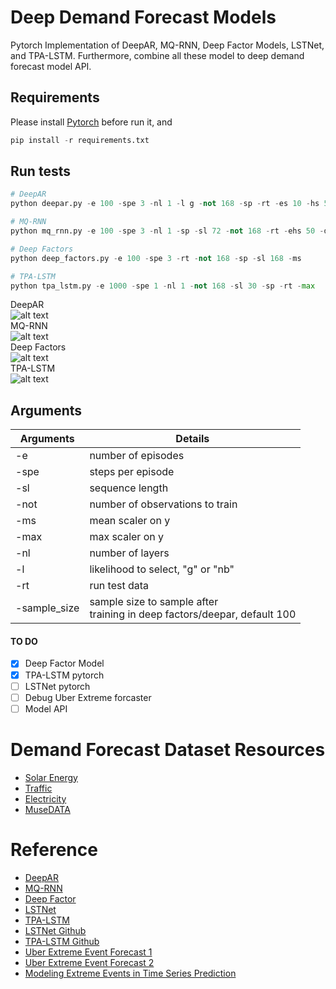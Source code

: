# Deep Demand Forecast Models

Pytorch Implementation of DeepAR, MQ-RNN, Deep Factor Models, LSTNet, and TPA-LSTM. Furthermore, combine all these model to deep demand forecast model API.

## Requirements
Please install [Pytorch](https://pytorch.org/) before run it, and 

```python
pip install -r requirements.txt
```

## Run tests
```python
# DeepAR
python deepar.py -e 100 -spe 3 -nl 1 -l g -not 168 -sp -rt -es 10 -hs 50  -sl 60 -ms

# MQ-RNN
python mq_rnn.py -e 100 -spe 3 -nl 1 -sp -sl 72 -not 168 -rt -ehs 50 -dhs 20 -ss -es 10 -ms

# Deep Factors
python deep_factors.py -e 100 -spe 3 -rt -not 168 -sp -sl 168 -ms

# TPA-LSTM
python tpa_lstm.py -e 1000 -spe 1 -nl 1 -not 168 -sl 30 -sp -rt -max
```
DeepAR \
![alt text](https://github.com/jingw2/demand_forecast/blob/master/pic/deepar.png) \
MQ-RNN \
![alt text](https://github.com/jingw2/demand_forecast/blob/master/pic/mq_rnn.png) \
Deep Factors \
![alt text](https://github.com/jingw2/demand_forecast/blob/master/pic/deep_factors.png) \
TPA-LSTM \
![alt text](https://github.com/jingw2/demand_forecast/blob/master/pic/tpa_lstm.png)

## Arguments
|  Arguments   | Details  |
|  ----  | ----  |
| -e  | number of episodes |
| -spe  | steps per episode |
| -sl | sequence length |
| -not | number of observations to train|
| -ms | mean scaler on y|
| -max | max scaler on y|
| -nl | number of layers|
| -l | likelihood to select, "g" or "nb"|
| -rt | run test data |
| -sample_size | sample size to sample after </br> training in deep factors/deepar, default 100|

#### TO DO
* [X] Deep Factor Model
* [X] TPA-LSTM pytorch 
* [ ] LSTNet pytorch
* [ ] Debug Uber Extreme forcaster
* [ ] Model API

# Demand Forecast Dataset Resources
* [Solar Energy](https://www.nrel.gov/grid/solar-power-data.html)
* [Traffic](http://pems.dot.ca.gov/)
* [Electricity](https://arxiv.org/pdf/1809.04206v2.pdf)
* [MuseDATA](http://www-etud.iro.umontreal.ca/~boulanni/icml2012)

# Reference
* [DeepAR](https://arxiv.org/abs/1704.04110)
* [MQ-RNN](https://arxiv.org/abs/1711.11053)
* [Deep Factor](https://arxiv.org/pdf/1905.12417.pdf)
* [LSTNet](https://arxiv.org/abs/1703.07015)
* [TPA-LSTM](https://arxiv.org/pdf/1809.04206v2.pdf)
* [LSTNet Github](https://github.com/laiguokun/LSTNet)
* [TPA-LSTM Github](https://github.com/gantheory/TPA-LSTM)
* [Uber Extreme Event Forecast 1](http://roseyu.com/time-series-workshop/submissions/TSW2017_paper_3.pdf)
* [Uber Extreme Event Forecast 2](https://forecasters.org/wp-content/uploads/gravity_forms/7-c6dd08fee7f0065037affb5b74fec20a/2017/07/Laptev_Nikolay_ISF2017.pdf)
* [Modeling Extreme Events in Time Series Prediction](http://staff.ustc.edu.cn/~hexn/papers/kdd19-timeseries.pdf)
